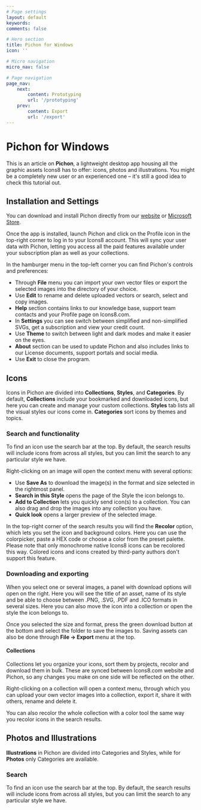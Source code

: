 ```yaml
---
# Page settings
layout: default
keywords:
comments: false

# Hero section
title: Pichon for Windows
icon: ''

# Micro navigation
micro_nav: false

# Page navigation
page_nav:
    next:
        content: Prototyping
        url: '/prototyping'
    prev:
        content: Export
        url: '/export'
---
```


# Pichon for Windows

This is an article on **Pichon**, a lightweight desktop app housing all the graphic assets Icons8 has to offer: icons, photos and illustrations. You might be a completely new user or an experienced one – it's still a good idea to check this tutorial out.

## Installation and Settings

You can download and install Pichon directly from our [website](https://icons8.com/app/windows) or [Microsoft Store](https://apps.microsoft.com/store/detail/9NK8T1KSHFFR).

Once the app is installed, launch Pichon and click on the Profile icon in the top-right corner to log in to your Icons8 account. This will sync your user data with Pichon, letting you access all the paid features available under your subscription plan as well as your collections.

In the hamburger menu in the top-left corner you can find Pichon's controls and preferences:

* Through **File** menu you can import your own vector files or export the selected images into the directory of your choice.
* Use **Edit** to rename and delete uploaded vectors or search, select and copy images.
* **Help** section contains links to our knowledge base, support team contacts and your Profile page on Icons8.com.
* In **Settings** you can see switch between simplified and non-simplified SVGs, get a subscription and view your credit count.
* Use **Theme** to switch between light and dark modes and make it easier on the eyes.
* **About** section can be used to update Pichon and also includes links to our License documents, support portals and social media.
* Use **Exit** to close the program.

## Icons

Icons in Pichon are divided into **Collections**, **Styles**, and **Categories**. By default, **Collections** include your bookmarked and downloaded icons, but here you can create and manage your custom collections. **Styles** tab lists all the visual styles our icons come in. **Categories** sort icons by themes and topics.

### Search and functionality

To find an icon use the search bar at the top. By default, the search results will include icons from across all styles, but you can limit the search to any particular style we have.

Right-clicking on an image will open the context menu with several options:

* Use **Save As** to download the image(s) in the format and size selected in the rightmost panel.
* **Search in this Style** opens the page of the Style the icon belongs to.
* **Add to Collection** lets you quickly send icon(s) to a collection. You can also drag and drop the images into any collection you have.
* **Quick look** opens a larger preview of the selected image.


In the top-right corner of the search results you will find the **Recolor** option, which lets you set the icon and background colors. Here you can use the colorpicker, paste a HEX code or choose a color from the preset palette. Please note that only monochrome native Icons8 icons can be recolored this way. Colored icons and icons created by third-party authors don't support this feature.

### Downloading and exporting

When you select one or several images, a panel with download options will open on the right. Here you will see the title of an asset, name of its style and be able to choose between .PNG, .SVG, .PDF and .ICO formats in several sizes. Here you can also move the icon into a collection or open the style the icon belongs to.

Once you selected the size and format, press the green download button at the bottom and select the folder to save the images to.
Saving assets can also be done through **File -> Export** menu at the top.


#### Collections

Collections let you organize your icons, sort them by projects, recolor and download them in bulk. These are synced between Icons8.com website and Pichon, so any changes you make on one side will be reflected on the other.

Right-clicking on a collection will open a context menu, through which you can upload your own vector images into a collection, export it, share it with others, rename and delete it.

You can also recolor the whole collection with a color tool the same way you recolor icons in the search results.

## Photos and Illustrations

**Illustrations** in Pichon are divided into Categories and Styles, while for **Photos** only Categories are available.

### Search

To find an icon use the search bar at the top. By default, the search results will include icons from across all styles, but you can limit the search to any particular style we have.

